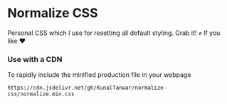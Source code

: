 # Normalize CSS

Personal CSS which I use for resetting all default styling. Grab it! ✊ If you like ❤

### Use with a CDN

To rapidly include the minified production file in your webpage

`https://cdn.jsdelivr.net/gh/KunalTanwar/normalize-css/normalize.min.css`
